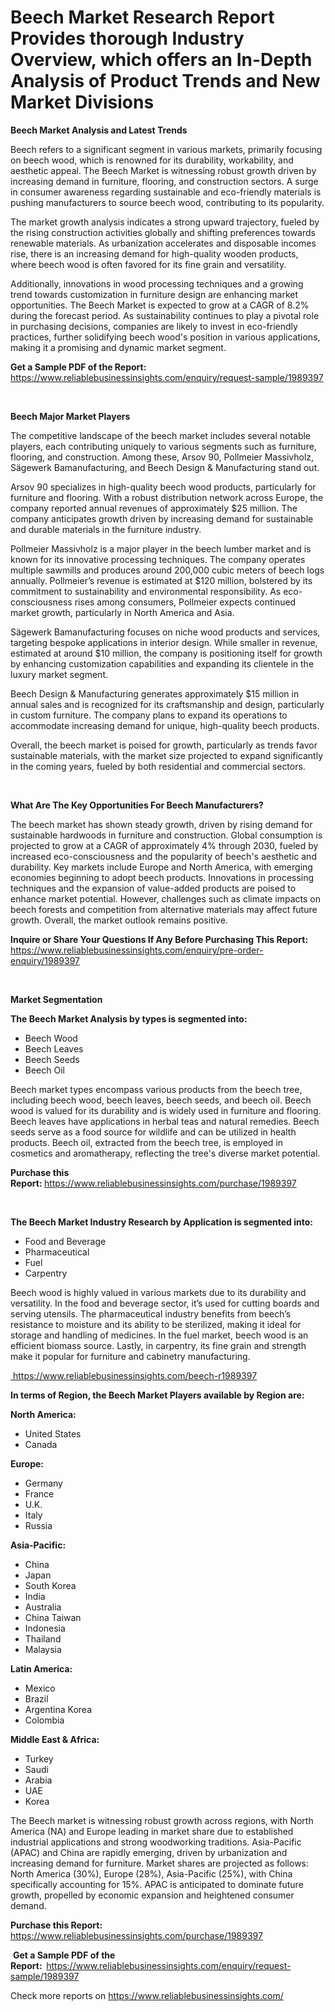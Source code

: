 <p><h1>Beech Market Research Report Provides thorough Industry Overview, which offers an In-Depth Analysis of Product Trends and New Market Divisions</h1></p><p><strong>Beech Market Analysis and Latest Trends</strong></p>
<p><p>Beech refers to a significant segment in various markets, primarily focusing on beech wood, which is renowned for its durability, workability, and aesthetic appeal. The Beech Market is witnessing robust growth driven by increasing demand in furniture, flooring, and construction sectors. A surge in consumer awareness regarding sustainable and eco-friendly materials is pushing manufacturers to source beech wood, contributing to its popularity.</p><p>The market growth analysis indicates a strong upward trajectory, fueled by the rising construction activities globally and shifting preferences towards renewable materials. As urbanization accelerates and disposable incomes rise, there is an increasing demand for high-quality wooden products, where beech wood is often favored for its fine grain and versatility.</p><p>Additionally, innovations in wood processing techniques and a growing trend towards customization in furniture design are enhancing market opportunities. The Beech Market is expected to grow at a CAGR of 8.2% during the forecast period. As sustainability continues to play a pivotal role in purchasing decisions, companies are likely to invest in eco-friendly practices, further solidifying beech wood's position in various applications, making it a promising and dynamic market segment.</p></p>
<p><strong>Get a Sample PDF of the Report:&nbsp;</strong> <a href="https://www.reliablebusinessinsights.com/enquiry/request-sample/1989397?utm_campaign=3043&utm_medium=2&utm_source=Github&utm_content=ia&utm_term=30032025&utm_id=beech">https://www.reliablebusinessinsights.com/enquiry/request-sample/1989397</a></p>
<p>&nbsp;</p>
<p><strong>Beech Major Market Players</strong></p>
<p><p>The competitive landscape of the beech market includes several notable players, each contributing uniquely to various segments such as furniture, flooring, and construction. Among these, Arsov 90, Pollmeier Massivholz, Sägewerk Bamanufacturing, and Beech Design & Manufacturing stand out.</p><p>Arsov 90 specializes in high-quality beech wood products, particularly for furniture and flooring. With a robust distribution network across Europe, the company reported annual revenues of approximately $25 million. The company anticipates growth driven by increasing demand for sustainable and durable materials in the furniture industry.</p><p>Pollmeier Massivholz is a major player in the beech lumber market and is known for its innovative processing techniques. The company operates multiple sawmills and produces around 200,000 cubic meters of beech logs annually. Pollmeier’s revenue is estimated at $120 million, bolstered by its commitment to sustainability and environmental responsibility. As eco-consciousness rises among consumers, Pollmeier expects continued market growth, particularly in North America and Asia.</p><p>Sägewerk Bamanufacturing focuses on niche wood products and services, targeting bespoke applications in interior design. While smaller in revenue, estimated at around $10 million, the company is positioning itself for growth by enhancing customization capabilities and expanding its clientele in the luxury market segment.</p><p>Beech Design & Manufacturing generates approximately $15 million in annual sales and is recognized for its craftsmanship and design, particularly in custom furniture. The company plans to expand its operations to accommodate increasing demand for unique, high-quality beech products.</p><p>Overall, the beech market is poised for growth, particularly as trends favor sustainable materials, with the market size projected to expand significantly in the coming years, fueled by both residential and commercial sectors.</p></p>
<p>&nbsp;</p>
<p><strong>What Are The Key Opportunities For Beech Manufacturers?</strong></p>
<p><p>The beech market has shown steady growth, driven by rising demand for sustainable hardwoods in furniture and construction. Global consumption is projected to grow at a CAGR of approximately 4% through 2030, fueled by increased eco-consciousness and the popularity of beech's aesthetic and durability. Key markets include Europe and North America, with emerging economies beginning to adopt beech products. Innovations in processing techniques and the expansion of value-added products are poised to enhance market potential. However, challenges such as climate impacts on beech forests and competition from alternative materials may affect future growth. Overall, the market outlook remains positive.</p></p>
<p><strong>Inquire or Share Your Questions If Any Before Purchasing This Report:</strong> <a href="https://www.reliablebusinessinsights.com/enquiry/pre-order-enquiry/1989397?utm_campaign=3043&utm_medium=2&utm_source=Github&utm_content=ia&utm_term=30032025&utm_id=beech">https://www.reliablebusinessinsights.com/enquiry/pre-order-enquiry/1989397</a></p>
<p>&nbsp;</p>
<p><strong>Market Segmentation</strong></p>
<p><strong>The Beech Market Analysis by types is segmented into:</strong></p>
<p><ul><li>Beech Wood</li><li>Beech Leaves</li><li>Beech Seeds</li><li>Beech Oil</li></ul></p>
<p><p>Beech market types encompass various products from the beech tree, including beech wood, beech leaves, beech seeds, and beech oil. Beech wood is valued for its durability and is widely used in furniture and flooring. Beech leaves have applications in herbal teas and natural remedies. Beech seeds serve as a food source for wildlife and can be utilized in health products. Beech oil, extracted from the beech tree, is employed in cosmetics and aromatherapy, reflecting the tree's diverse market potential.</p></p>
<p><strong>Purchase this Report:&nbsp;</strong><a href="https://www.reliablebusinessinsights.com/purchase/1989397?utm_campaign=3043&utm_medium=2&utm_source=Github&utm_content=ia&utm_term=30032025&utm_id=beech">https://www.reliablebusinessinsights.com/purchase/1989397</a></p>
<p>&nbsp;</p>
<p><strong>The Beech Market Industry Research by Application is segmented into:</strong></p>
<p><ul><li>Food and Beverage</li><li>Pharmaceutical</li><li>Fuel</li><li>Carpentry</li></ul></p>
<p><p>Beech wood is highly valued in various markets due to its durability and versatility. In the food and beverage sector, it’s used for cutting boards and serving utensils. The pharmaceutical industry benefits from beech’s resistance to moisture and its ability to be sterilized, making it ideal for storage and handling of medicines. In the fuel market, beech wood is an efficient biomass source. Lastly, in carpentry, its fine grain and strength make it popular for furniture and cabinetry manufacturing.</p></p>
<p><a href="https://www.reliablebusinessinsights.com/beech-r1989397?utm_campaign=3043&utm_medium=2&utm_source=Github&utm_content=ia&utm_term=30032025&utm_id=beech">&nbsp;https://www.reliablebusinessinsights.com/beech-r1989397</a></p>
<p><strong>In terms of Region, the Beech Market Players available by Region are:</strong></p>
<p>
    <p> <strong> North America: </strong>
        <ul>
            <li>United States</li>
            <li>Canada</li>
        </ul>
        </p> 
    <p> <strong> Europe: </strong>
        <ul>
            <li>Germany</li>
            <li>France</li>
            <li>U.K.</li>
            <li>Italy</li>
            <li>Russia</li>
        </ul>
        </p> 
    <p> <strong> Asia-Pacific: </strong>
        <ul>
            <li>China</li>
            <li>Japan</li>
            <li>South Korea</li>
            <li>India</li>
            <li>Australia</li>
            <li>China Taiwan</li>
            <li>Indonesia</li>
            <li>Thailand</li>
            <li>Malaysia</li>
        </ul>
        </p> 
    <p> <strong> Latin America: </strong>
        <ul>
            <li>Mexico</li>
            <li>Brazil</li>
            <li>Argentina Korea</li>
            <li>Colombia</li>
        </ul>
        </p> 
    <p> <strong> Middle East & Africa: </strong>
        <ul>
            <li>Turkey</li>
            <li>Saudi</li>
            <li>Arabia</li>
            <li>UAE</li>
            <li>Korea</li>
        </ul>
    </p>
    </p>
<p><p>The Beech market is witnessing robust growth across regions, with North America (NA) and Europe leading in market share due to established industrial applications and strong woodworking traditions. Asia-Pacific (APAC) and China are rapidly emerging, driven by urbanization and increasing demand for furniture. Market shares are projected as follows: North America (30%), Europe (28%), Asia-Pacific (25%), with China specifically accounting for 15%. APAC is anticipated to dominate future growth, propelled by economic expansion and heightened consumer demand.</p></p>
<p><strong>Purchase this Report: </strong><a href="https://www.reliablebusinessinsights.com/purchase/1989397?utm_campaign=3043&utm_medium=2&utm_source=Github&utm_content=ia&utm_term=30032025&utm_id=beech">https://www.reliablebusinessinsights.com/purchase/1989397</a></p>
<p>&nbsp;<strong>Get a Sample PDF of the Report:&nbsp;&nbsp;</strong><a href="https://www.reliablebusinessinsights.com/enquiry/request-sample/1989397?utm_campaign=3043&utm_medium=2&utm_source=Github&utm_content=ia&utm_term=30032025&utm_id=beech">https://www.reliablebusinessinsights.com/enquiry/request-sample/1989397</a></p>
<p><strong></strong></p>
<p>Check more reports on <a href="https://www.reliablebusinessinsights.com/?utm_campaign=3043&utm_medium=2&utm_source=Github&utm_content=ia&utm_term=30032025&utm_id=beech">https://www.reliablebusinessinsights.com/</a></p>